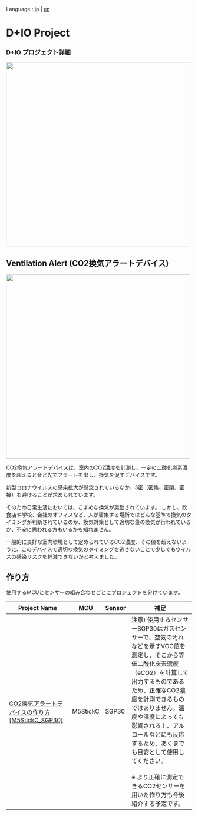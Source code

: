 Language : jp | [en](./README_en.md)
# D+IO Project

### [D+IO プロジェクト詳細](https://panasonic.co.jp/design/flf/works/dio/)

<a href="https://panasonic.co.jp/design/flf/works/dio/"><img width="500px" src="https://panasonic.co.jp/design/flf/assets/img/works/dio/dio_icon.jpg"></a>

## Ventilation Alert (CO2換気アラートデバイス)

<img width="500px" src="https://panasonic.co.jp/design/flf/assets/img/works/dio/dio_ventilation_alert.jpg">

CO2換気アラートデバイスは、室内のCO2濃度を計測し、一定の二酸化炭素濃度を超えると音と光でアラートを出し、換気を促すデバイスです。

新型コロナウイルスの感染拡大が懸念されているなか、​3密（密集、密閉、密接）を避けることが求められています。

​そのため日常生活においては、こまめな換気が奨励されています。 しかし、飲食店や学校、会社のオフィスなど、人が密集する場所ではどんな基準で換気のタイミングが判断されているのか、換気対策として適切な量の換気が行われているか、不安に思われる方もいるかも知れません。

一般的に良好な室内環境として定められているCO2濃度、その値を超えないように、このデバイスで適切な換気のタイミングを逃さないことで少しでもウイルスの感染リスクを軽減できないかと考えました。

## 作り方
使用するMCUとセンサーの組み合わせごとにプロジェクトを分けています。

| Project Name | MCU | Sensor | 補足 |
|--------|--------|--------|--------|
|[CO2換気アラートデバイスの作り方 \[M5StickC_SGP30\]](https://github.com/panasonic-corporation/dio-ventilation-alert-docs)| M5StickC | SGP30 | 注意) 使用するセンサーSGP30はガスセンサーで、空気の汚れなどを示すVOC値を測定し、そこから等価二酸化炭素濃度（eCO2）を計算して出力するものであるため、正確なCO2濃度を計測できるものではありません。温度や湿度によっても影響される上、アルコールなどにも反応するため、あくまでも目安として使用してください。<br><br> ※ より正確に測定できるCO2センサーを用いた作り方も今後紹介する予定です。|
